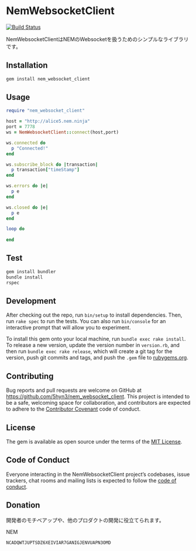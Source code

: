 # NemWebsocketClient
[![Build Status](https://travis-ci.org/5hyn3/nem_websocket_client.svg?branch=master)](https://travis-ci.org/5hyn3/nem_websocket_client)

NemWebsocketClientはNEMのWebsocketを扱うためのシンプルなライブラリです。
## Installation

```ruby
gem install nem_websocket_client
```

## Usage

```ruby
require "nem_websocket_client"

host = "http://alice5.nem.ninja"
port = 7778
ws = NemWebsocketClient::connect(host,port)

ws.connected do
  p "Connected!"
end

ws.subscribe_block do |transaction|
  p transaction["timeStamp"]
end

ws.errors do |e|
  p e
end

ws.closed do |e|
  p e
end

loop do
  
end
```

## Test
```ruby
gem install bundler
bundle install
rspec
```


## Development

After checking out the repo, run `bin/setup` to install dependencies. Then, run `rake spec` to run the tests. You can also run `bin/console` for an interactive prompt that will allow you to experiment.

To install this gem onto your local machine, run `bundle exec rake install`. To release a new version, update the version number in `version.rb`, and then run `bundle exec rake release`, which will create a git tag for the version, push git commits and tags, and push the `.gem` file to [rubygems.org](https://rubygems.org).

## Contributing

Bug reports and pull requests are welcome on GitHub at https://github.com/5hyn3/nem_websocket_client. This project is intended to be a safe, welcoming space for collaboration, and contributors are expected to adhere to the [Contributor Covenant](http://contributor-covenant.org) code of conduct.

## License

The gem is available as open source under the terms of the [MIT License](https://opensource.org/licenses/MIT).

## Code of Conduct

Everyone interacting in the NemWebsocketClient project’s codebases, issue trackers, chat rooms and mailing lists is expected to follow the [code of conduct](https://github.com/[USERNAME]/nem_websocket_client/blob/master/CODE_OF_CONDUCT.md).

## Donation

開発者のモチベアップや、他のプロダクトの開発に役立てられます。

NEM
```
NCADQWTJUPTSDZ6XEIVIAR7GANIGJENVUAPN3OMD
```
